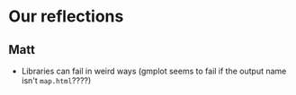 # Our reflections

## Matt
* Libraries can fail in weird ways (gmplot seems to fail if the output name isn't `map.html`????)